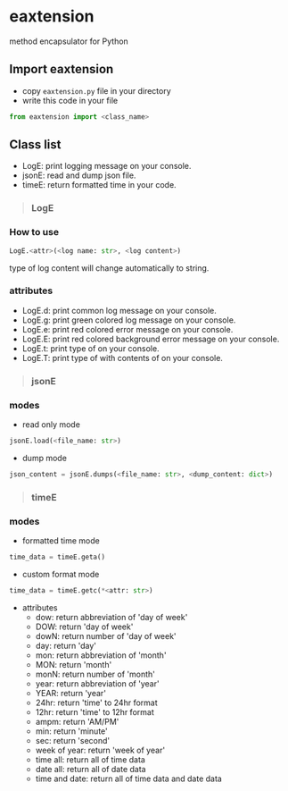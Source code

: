 # eaxtension
method encapsulator for Python


## Import eaxtension
- copy `eaxtension.py` file in your directory
- write this code in your file
```python
from eaxtension import <class_name>
```


## Class list
- LogE: print logging message on your console.
- jsonE: read and dump json file.
- timeE: return formatted time in your code.


> ### LogE

  ### How to use
  ```python
  LogE.<attr>(<log name: str>, <log content>)
  ```
  type of log content will change automatically to string.

  ### attributes
  - LogE.d: print common log message on your console.
  - LogE.g: print green colored log message on your console.
  - LogE.e: print red colored error message on your console.
  - LogE.E: print red colored background error message on your console.
  - LogE.t: print type of <log content> on your console.
  - LogE.T: print type of <log content> with contents of <log content> on your console.

  
> ### jsonE
  
  ### modes
  - read only mode
  ```python
  jsonE.load(<file_name: str>)
  ```
  - dump mode
  ```python
  json_content = jsonE.dumps(<file_name: str>, <dump_content: dict>)
  ```
  
> ### timeE
  
  ### modes
  - formatted time mode
  ```python
  time_data = timeE.geta()
  ```
  - custom format mode
  ```python
  time_data = timeE.getc(*<attr: str>)
  ```
   - attributes
     - dow: return abbreviation of 'day of week'
     - DOW: return 'day of week'
     - dowN: return number of 'day of week'
     - day: return 'day'
     - mon: return abbreviation of 'month'
     - MON: return 'month'
     - monN: return number of 'month'
     - year: return abbreviation of 'year'
     - YEAR: return 'year'
     - 24hr: return 'time' to 24hr format
     - 12hr: return 'time' to 12hr format
     - ampm: return 'AM/PM'
     - min: return 'minute'
     - sec: return 'second'
     - week of year: return 'week of year'
     - time all: return all of time data
     - date all: return all of date data
     - time and date: return all of time data and date data
